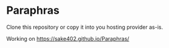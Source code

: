 # Paraphras
Clone this repository or copy it into you hosting provider as-is.

Working on https://sake402.github.io/Paraphras/
